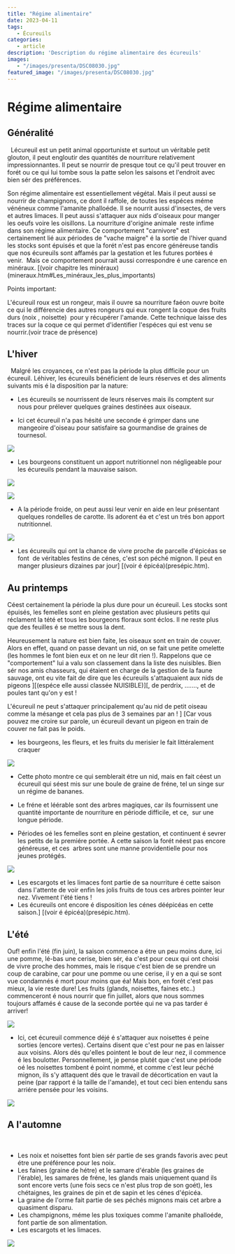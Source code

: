 ```yaml
---
title: "Régime alimentaire"
date: 2023-04-11
tags: 
   - Écureuils
categories:
   - article
description: 'Description du régime alimentaire des écureuils'
images:
   - "/images/presenta/DSC08030.jpg"
featured_image: "/images/presenta/DSC08030.jpg"
---
```


# Régime alimentaire

## Généralité 
  
Lécureuil est un petit animal opportuniste et surtout un véritable petit glouton, il peut engloutir des quantités de nourriture relativement impressionnantes. Il peut se nourrir de presque tout ce qu'il peut trouver en forét ou ce qui lui tombe sous la patte selon les saisons et l'endroit avec bien sér des préférences. 

Son régime alimentaire est essentiellement végétal. Mais il peut aussi se nourrir de champignons, ce dont il raffole, de toutes les espéces méme vénéneux comme l'amanite phalloéde. Il se nourrit aussi d'insectes, de vers et autres limaces. Il peut aussi s'attaquer aux nids d'oiseaux pour manger les oeufs voire les oisillons. La nourriture d'origine animale  reste infime dans son régime alimentaire. Ce comportement "carnivore" est certainement lié aux périodes de "vache maigre" é la sortie de l'hiver quand les stocks sont épuisés et que la forét n'est pas encore généreuse tandis que nos écureuils sont affamés par la gestation et les futures portées é venir.  Mais ce comportement pourrait aussi correspondre é une carence en minéraux. [(voir chapitre les minéraux)(mineraux.htm#Les_minéraux_les_plus_importants) 

Points important: 

L'écureuil roux est un rongeur, mais il ouvre sa nourriture faéon ouvre boite ce qui le différencie des autres rongeurs qui eux rongent la coque des fruits durs (noix , noisette)  pour y récupérer l'amande. Cette technique laisse des traces sur la coque ce qui permet d'identifier l'espéces qui est venu se nourrir.(voir trace de présence) 


## L'hiver 
  
Malgré les croyances, ce n'est pas la période la plus difficile pour un écureuil. Léhiver, les écureuils bénéficient de leurs réserves et des aliments suivants mis é la disposition par la nature: 

- Les écureuils se nourrissent de leurs réserves mais ils comptent sur nous pour prélever quelques graines destinées aux oiseaux. 

- Ici cet écureuil n'a pas hésité une seconde é grimper dans une mangeoire d'oiseau pour satisfaire sa gourmandise de graines de tournesol. 

![](/images/presenta/DSC08002.jpg) 

-  Les bourgeons constituent un apport nutritionnel non négligeable pour les écureuils pendant la mauvaise saison. 

![](/images/presenta/DSC09229.jpg) 

![](/images/presenta/DSC09256.jpg) 

- A la période froide, on peut aussi leur venir en aide en leur présentant quelques rondelles de carotte. Ils adorent éa et c'est un trés bon apport nutritionnel. 

![](/images/presenta/PICT0052.jpg) 

- Les écureuils qui ont la chance de vivre proche de parcelle d'épicéas se font  de véritables festins de cénes, c'est son péché mignon. Il peut en manger plusieurs dizaines par jour] [(voir é épicéa)(presépic.htm). 


## Au printemps 
Céest certainement la période la plus dure pour un écureuil. Les stocks sont épuisés, les femelles sont en pleine gestation avec plusieurs petits qui réclament la tété et tous les bourgeons floraux sont éclos. Il ne reste plus que des feuilles é se mettre sous la dent. 

Heureusement la nature est bien faite, les oiseaux sont en train de couver. Alors en effet, quand on passe devant un nid, on se fait une petite omelette (les hommes le font bien eux et on ne leur dit rien !). Rappelons que ce "comportement" lui a valu son classement dans la liste des nuisibles. Bien sér nos amis chasseurs, qui étaient en charge de la gestion de la faune sauvage, ont eu vite fait de dire que les écureuils s'attaquaient aux nids de pigeons ][(espéce elle aussi classée NUISIBLE)][, de perdrix, \...\...., et de poules tant qu'on y est ! 

L'écureuil ne peut s'attaquer principalement qu'au nid de petit oiseau comme la mésange et cela pas plus de 3 semaines par an ! ] [Car vous pouvez me croire sur parole, un écureuil devant un pigeon en train de couver ne fait pas le poids. 

-  les bourgeons, les fleurs, et les fruits du merisier le fait littéralement craquer 

![](/images/presenta/raw172.jpg)


-  Cette photo montre ce qui semblerait étre un nid, mais en fait céest un écureuil qui séest mis sur une boule de graine de fréne, tel un singe sur un régime de bananes. 

-  Le fréne et léérable sont des arbres magiques, car ils fournissent une quantité importante de nourriture en période difficile, et ce,  sur une longue période. 

- Périodes oé les femelles sont en pleine gestation, et continuent é sevrer les petits de la premiére portée. A cette saison la forét néest pas encore généreuse, et ces  arbres sont une manne providentielle pour nos jeunes protégés. 

![](/images/presenta/DSC06727+.jpg)

-  Les escargots et les limaces font partie de sa nourriture é cette saison dans l'attente de voir enfin les jolis fruits de tous ces arbres pointer leur nez. Vivement l'été tiens ! 
- Les écureuils ont encore é disposition les cénes déépicéas en cette saison.] [(voir é épicéa)(presépic.htm). 

## L'été 
Ouf! enfin l'été (fin juin), la saison commence a étre un peu moins dure, ici une pomme, lé-bas une cerise, bien sér, éa c'est pour ceux qui ont choisi de vivre proche des hommes, mais le risque c'est bien de se prendre un coup de carabine, car pour une pomme ou une cerise, il y en a qui se sont vue condamnés é mort pour moins que éa! Mais bon, en forét c'est pas mieux, la vie reste dure! Les fruits (glands, noisettes, faines etc..) commenceront é nous nourrir que fin juillet, alors que nous sommes toujours affamés é cause de la seconde portée qui ne va pas tarder é arriver! 

![](/images/presenta/P7012376.jpg) 

- Ici, cet écureuil commence déjé é s'attaquer aux noisettes é peine sorties (encore vertes). Certains disent que c'est pour ne pas en laisser aux voisins. Alors dés qu'elles pointent le bout de leur nez, il commence é les boulotter. Personnellement, je pense plutét que c'est une période oé les noisettes tombent é point nommé, et comme c'est leur péché mignon, ils s'y attaquent dés que le travail de décortication en vaut la peine (par rapport é la taille de l'amande), et tout ceci bien entendu sans arriére pensée pour les voisins. 

![](/images/presenta/P1020116.jpg) 

## A l'automne 
  
-  Les noix et noisettes font bien sér partie de ses grands favoris avec peut étre une préférence pour les noix. 
-  Les faines (graine de hétre) et le samare d'érable (les graines de l'érable), les samares de fréne, les glands mais uniquement quand ils sont encore verts (une fois secs ce n'est plus trop de son goét), les chétaignes, les graines de pin et de sapin et les cénes d'épicéa. 
-  La graine de l'orme fait partie de ses péchés mignons mais cet arbre a quasiment disparu. 
- Les champignons, méme les plus toxiques comme l'amanite phalloéde, font partie de son alimentation. 
-  Les escargots et les limaces. 

![](/images/presenta/DSC08018.jpg) 

